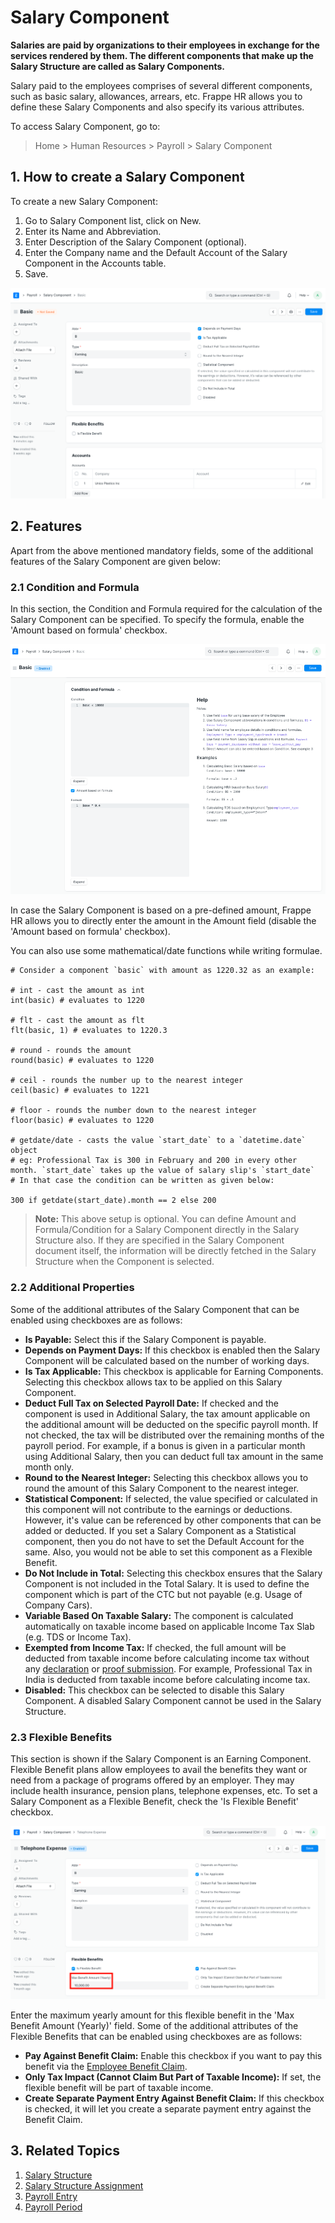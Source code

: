 
# Salary Component



**Salaries are paid by organizations to their employees in exchange for the services rendered by them. The different components that make up the Salary Structure are called as Salary Components.**


Salary paid to the employees comprises of several different components, such as basic salary, allowances, arrears, etc. Frappe HR allows you to define these Salary Components and also specify its various attributes.


To access Salary Component, go to:
> Home > Human Resources > Payroll > Salary Component


## 1. How to create a Salary Component


To create a new Salary Component:


1. Go to Salary Component list, click on New.
2. Enter its Name and Abbreviation.
3. Enter Description of the Salary Component (optional).
4. Enter the Company name and the Default Account of the Salary Component in the Accounts table.
5. Save.


![Salary Component](/files/salary-component1.png)


## 2. Features


Apart from the above mentioned mandatory fields, some of the additional features of the Salary Component are given below:


### 2.1 Condition and Formula


In this section, the Condition and Formula required for the calculation of the Salary Component can be specified. To specify the formula, enable the 'Amount based on formula' checkbox.


![Salary Component](/files/salary-component2.png)


In case the Salary Component is based on a pre-defined amount, Frappe HR allows you to directly enter the amount in the Amount field (disable the 'Amount based on formula' checkbox).


You can also use some mathematical/date functions while writing formulae.



```
# Consider a component `basic` with amount as 1220.32 as an example:

# int - cast the amount as int
int(basic) # evaluates to 1220

# flt - cast the amount as flt
flt(basic, 1) # evaluates to 1220.3

# round - rounds the amount
round(basic) # evaluates to 1220

# ceil - rounds the number up to the nearest integer
ceil(basic) # evaluates to 1221

# floor - rounds the number down to the nearest integer
floor(basic) # evaluates to 1220

# getdate/date - casts the value `start_date` to a `datetime.date` object
# eg: Professional Tax is 300 in February and 200 in every other month. `start_date` takes up the value of salary slip's `start_date`
# In that case the condition can be written as given below:

300 if getdate(start_date).month == 2 else 200

```

> **Note:** This above setup is optional. You can define Amount and Formula/Condition for a Salary Component directly in the Salary Structure also. If they are specified in the Salary Component document itself, the information will be directly fetched in the Salary Structure when the Component is selected.


### 2.2 Additional Properties


Some of the additional attributes of the Salary Component that can be enabled using checkboxes are as follows:


* **Is Payable:** Select this if the Salary Component is payable.
* **Depends on Payment Days:** If this checkbox is enabled then the Salary Component will be calculated based on the number of working days.
* **Is Tax Applicable:** This checkbox is applicable for Earning Components. Selecting this checkbox allows tax to be applied on this Salary Component.
* **Deduct Full Tax on Selected Payroll Date:** If checked and the component is used in Additional Salary, the tax amount applicable on the additional amount will be deducted on the specific payroll month. If not checked, the tax will be distributed over the remaining months of the payroll period. For example, if a bonus is given in a particular month using Additional Salary, then you can deduct full tax amount in the same month only.
* **Round to the Nearest Integer:** Selecting this checkbox allows you to round the amount of this Salary Component to the nearest integer.
* **Statistical Component:** If selected, the value specified or calculated in this component will not contribute to the earnings or deductions. However, it's value can be referenced by other components that can be added or deducted. If you set a Salary Component as a Statistical component, then you do not have to set the Default Account for the same. Also, you would not be able to set this component as a Flexible Benefit.
* **Do Not Include in Total:** Selecting this checkbox ensures that the Salary Component is not included in the Total Salary. It is used to define the component which is part of the CTC but not payable (e.g. Usage of Company Cars).
* **Variable Based On Taxable Salary:** The component is calculated automatically on taxable income based on applicable Income Tax Slab (e.g. TDS or Income Tax).
* **Exempted from Income Tax:** If checked, the full amount will be deducted from taxable income before calculating income tax without any [declaration](/docs/en/human-resources/employee-tax-exemption-declaration) or [proof submission](/docs/en/human-resources/employee-tax-exemption-proof-submission). For example, Professional Tax in India is deducted from taxable income before calculating income tax.
* **Disabled:** This checkbox can be selected to disable this Salary Component. A disabled Salary Component cannot be used in the Salary Structure.


### 2.3 Flexible Benefits


This section is shown if the Salary Component is an Earning Component. Flexible Benefit plans allow employees to avail the benefits they want or need from a package of programs offered by an employer. They may include health insurance, pension plans, telephone expenses, etc. To set a Salary Component as a Flexible Benefit, check the 'Is Flexible Benefit' checkbox.


![Flexible Benefit](/files/flexible-ben.png)


Enter the maximum yearly amount for this flexible benefit in the 'Max Benefit Amount (Yearly)' field. Some of the additional attributes of the Flexible Benefits that can be enabled using checkboxes are as follows:


* **Pay Against Benefit Claim:** Enable this checkbox if you want to pay this benefit via the [Employee Benefit Claim](/docs/en/human-resources/employee-benefit-claim).
* **Only Tax Impact (Cannot Claim But Part of Taxable Income):** If set, the flexible benefit will be part of taxable income.
* **Create Separate Payment Entry Against Benefit Claim:** If this checkbox is checked, it will let you create a separate payment entry against the Benefit Claim.


## 3. Related Topics


1. [Salary Structure](/docs/en/human-resources/salary-structure)
2. [Salary Structure Assignment](/docs/en/human-resources/salary-structure-assignment)
3. [Payroll Entry](/docs/en/human-resources/payroll-entry)
4. [Payroll Period](/docs/en/human-resources/payroll-period)




